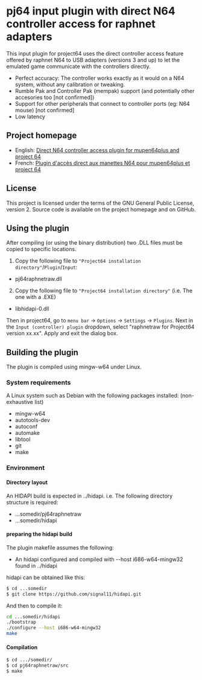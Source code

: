 # pj64 input plugin with direct N64 controller access for raphnet adapters

This input plugin for project64 uses the direct controller access feature offered by raphnet N64 to USB
adapters (versions 3 and up) to let the emulated game communicate with the controllers directly.

* Perfect accuracy: The controller works exactly as it would on a N64 system, without any calibration or tweaking.
* Rumble Pak and Controller Pak (mempak) support (and potentially other accesories too [not confirmed])
* Support for other peripherals that connect to controller ports (eg: N64 mouse) [not confirmed]
* Low latency

## Project homepage

* English: [Direct N64 controller access plugin for mupen64plus and project 64](http://raphnet.net/programmation/mupen64plus-input-raphnetraw/index_en.php)
* French: [Plugin d'accès direct aux manettes N64 pour mupen64plus et project 64](http://raphnet.net/programmation/mupen64plus-input-raphnetraw/index.php)

## License

This project is licensed under the terms of the GNU General Public License, version 2.
Source code is available on the project homepage and on GitHub.

## Using the plugin

After compiling (or using the binary distribution) two .DLL files must be copied to specific
locations.

1. Copy the following file to `"Project64 installation directory"`/`Plugin`/`Input`:
  * pj64raphnetraw.dll

2. Copy the following file to `"Project64 installation directory"` (i.e. The one with a .EXE)
  * libhidapi-0.dll

Then in project64, go to `menu bar` -> `Options` -> `Settings` -> `Plugins`. Next in the
`Input (controller) plugin` dropdown, select "raphnetraw for Project64 version xx.xx".
Apply and exit the dialog box.

## Building the plugin

The plugin is compiled using mingw-w64 under Linux.

### System requirements

A Linux system such as Debian with the following packages installed: (non-exhaustive list)

* mingw-w64
* autotools-dev
* autoconf
* automake
* libtool
* git
* make

### Environment

#### Directory layout

An HIDAPI build is expected in ../hidapi. i.e. The following directory structure is required:

* ...somedir/pj64raphnetraw
* ...somedir/hidapi

#### preparing the hidapi build

The plugin makefile assumes the following:

* An hidapi configured and compiled with --host i686-w64-mingw32 found in ../hidapi

hidapi can be obtained like this:

```sh
$ cd ...somedir
$ git clone https://github.com/signal11/hidapi.git
```

And then to compile it:
```sh
cd ...somedir/hidapi
./bootstrap
./configure --host i686-w64-mingw32
make
```

#### Compilation

```bash
$ cd .../somedir/
$ cd pj64raphnetraw/src
$ make
```


